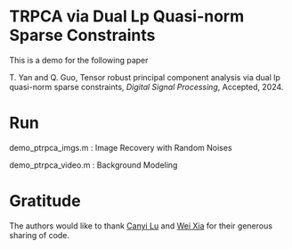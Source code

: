 # TRPCA via Dual Lp Quasi-norm Sparse Constraints

This is a demo for the following paper

T. Yan and Q. Guo, Tensor robust principal component analysis via dual lp quasi-norm sparse constraints, *Digital Signal Processing*, Accepted, 2024.

# Run

demo_ptrpca_imgs.m : Image Recovery with Random Noises

demo_ptrpca_video.m : Background Modeling



# Gratitude

The authors would like to thank [Canyi Lu](https://canyilu.github.io) and [Wei Xia](https://github.com/xdweixia/TPAMI2020_ETRPCA) for their generous sharing of code.
